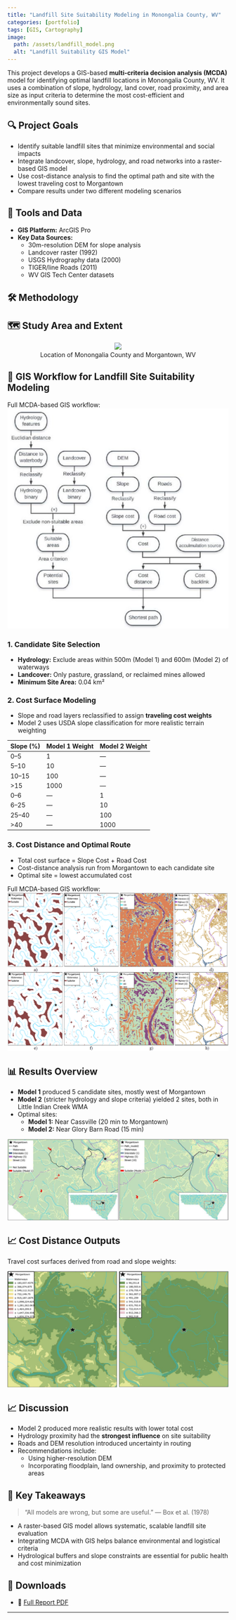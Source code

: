 ```yaml
---
title: "Landfill Site Suitability Modeling in Monongalia County, WV"
categories: [portfolio]
tags: [GIS, Cartography]
image:
  path: /assets/landfill_model.png
  alt: "Landfill Suitability GIS Model"
---
```


This project develops a GIS-based **multi-criteria decision analysis (MCDA)** model for identifying optimal landfill locations in Monongalia County, WV. It uses a combination of slope, hydrology, land cover, road proximity, and area size as input criteria to determine the most cost-efficient and environmentally sound sites.

## 🔍 Project Goals

- Identify suitable landfill sites that minimize environmental and social impacts
- Integrate landcover, slope, hydrology, and road networks into a raster-based GIS model
- Use cost-distance analysis to find the optimal path and site with the lowest traveling cost to Morgantown
- Compare results under two different modeling scenarios

## 🧩 Tools and Data

- **GIS Platform:** ArcGIS Pro
- **Key Data Sources:**
  - 30m-resolution DEM for slope analysis
  - Landcover raster (1992)
  - USGS Hydrography data (2000)
  - TIGER/line Roads (2011)
  - WV GIS Tech Center datasets

## 🛠 Methodology

## 🗺 Study Area and Extent

<figure style="text-align: center;">
  <img src="/assets/img/MapExtent.JPG" width="400">
  <figcaption>Location of Monongalia County and Morgantown, WV</figcaption>
</figure>

## 🔁 GIS Workflow for Landfill Site Suitability Modeling

Full MCDA-based GIS workflow:
![Model Workflow Diagram](/assets/Workflow.JPG)

### 1. Candidate Site Selection
- **Hydrology:** Exclude areas within 500m (Model 1) and 600m (Model 2) of waterways
- **Landcover:** Only pasture, grassland, or reclaimed mines allowed
- **Minimum Site Area:** 0.04 km²

### 2. Cost Surface Modeling
- Slope and road layers reclassified to assign **traveling cost weights**
- Model 2 uses USDA slope classification for more realistic terrain weighting

| Slope (%) | Model 1 Weight | Model 2 Weight |
|-----------|----------------|----------------|
| 0–5       | 1              | —              |
| 5–10      | 10             | —              |
| 10–15     | 100            | —              |
| >15       | 1000           | —              |
| 0–6       | —              | 1              |
| 6–25      | —              | 10             |
| 25–40     | —              | 100            |
| >40       | —              | 1000           |

### 3. Cost Distance and Optimal Route
- Total cost surface = Slope Cost + Road Cost
- Cost-distance analysis run from Morgantown to each candidate site
- Optimal site = lowest accumulated cost
  
Full MCDA-based GIS workflow:
![Criteria maps of model 1 (above) and 2 (below)](/assets/landfill_model.png)

## 📊 Results Overview

- **Model 1** produced 5 candidate sites, mostly west of Morgantown
- **Model 2** (stricter hydrology and slope criteria) yielded 2 sites, both in Little Indian Creek WMA
- Optimal sites:
  - **Model 1:** Near Cassville (20 min to Morgantown)
  - **Model 2:** Near Glory Barn Road (15 min)

![Candidate Sites Map](/assets/result.JPG)

## 📈 Cost Distance Outputs

Travel cost surfaces derived from road and slope weights:

![Cost Effect Maps](/assets/costeffect.JPG)

## 📈 Discussion

- Model 2 produced more realistic results with lower total cost
- Hydrology proximity had the **strongest influence** on site suitability
- Roads and DEM resolution introduced uncertainty in routing
- Recommendations include:
  - Using higher-resolution DEM
  - Incorporating floodplain, land ownership, and proximity to protected areas

## 🧠 Key Takeaways

> “All models are wrong, but some are useful.” — Box et al. (1978)

- A raster-based GIS model allows systematic, scalable landfill site evaluation
- Integrating MCDA with GIS helps balance environmental and logistical criteria
- Hydrological buffers and slope constraints are essential for public health and cost minimization

## 📂 Downloads

- 📄 [Full Report PDF](/assets/Landfill_Site_Suitability_Model.pdf)

---

